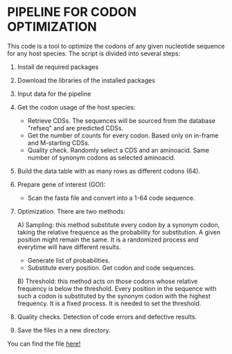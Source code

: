 # PIPELINE FOR CODON OPTIMIZATION

This code is a tool to optimize the codons of any given
nucleotide sequence for any host species. The script is divided into
several steps:
1. Install de required packages
2. Download the libraries of the installed packages
3. Input data for the pipeline
4. Get the codon usage of the host species:
   - Retrieve CDSs. The sequences will be sourced from the database "refseq"
     and are predicted CDSs.
   - Get the number of counts for every codon. Based only on in-frame and
     M-starting CDSs.
   - Quality check. Randomly select a CDS and an aminoacid. Same number of
     synonym codons as selected aminoacid.
5. Build the data table with as many rows as different codons (64).
6. Prepare gene of interest (GOI):
   - Scan the fasta file and convert into a 1-64 code sequence.
7. Optimization. There are two methods:

   A) Sampling: this method substitute every codon by a synonym codon, taking the relative frequence as the probability for substitution. A given position might remain the same. It is a randomized process and everytime will have different results.
    - Generate list of probabilities.
    - Substitute every position. Get codon and code sequences.
        
   B) Threshold: this method acts on those codons whose relative frequency is below the threshold. Every position in the sequence with such a codon is substituted by the synonym codon with the highest frequency. It is a fixed process. It is needed to set the threshold.
      
8. Quality checks. Detection of code errors and defective results.
9. Save the files in a new directory.


You can find the file [here!](https://github.com/JaraTech/SynBio/blob/main/Codon_Optimization/codon_optimization.Rmd)
